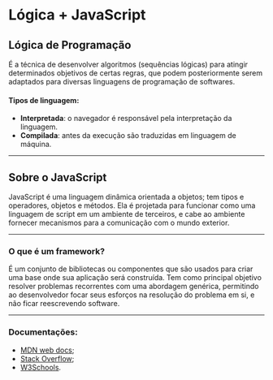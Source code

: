 # Lógica + JavaScript

## Lógica de Programação
É a técnica de desenvolver algoritmos (sequências lógicas) para atingir determinados objetivos de certas regras, que podem posteriormente serem adaptados para diversas linguagens de programação de softwares. 

#### Tipos de linguagem: 
- **Interpretada**: o navegador é responsável pela interpretação da linguagem.
- **Compilada**: antes da execução são traduzidas em linguagem de máquina.

-----

## Sobre o JavaScript

JavaScript é uma linguagem dinâmica orientada a objetos; tem tipos e operadores, objetos e métodos. Ela é projetada para funcionar como uma linguagem de script em um ambiente de terceiros, e cabe ao ambiente fornecer mecanismos para a comunicação com o mundo exterior.

-----

### O que é um framework?
É um conjunto de bibliotecas ou componentes que são usados para criar uma base onde sua aplicação será construída. Tem como principal objetivo resolver problemas recorrentes com uma abordagem genérica, permitindo ao desenvolvedor focar seus esforços na resolução do problema em si, e não ficar reescrevendo software.

-----

### Documentações: 
- [MDN web docs](https://developer.mozilla.org/pt-BR/docs/Web/JavaScript);
- [Stack Overflow](https://pt.stackoverflow.com/);
- [W3Schools](https://www.w3schools.com/js/).
